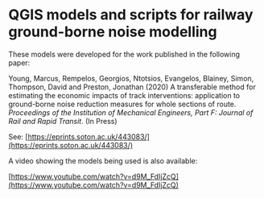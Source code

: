 # QGIS models and scripts for railway ground-borne noise modelling

These models were developed for the work published in the following paper:

Young, Marcus, Rempelos, Georgios, Ntotsios, Evangelos, Blainey, Simon, Thompson, David and Preston, Jonathan (2020) A transferable method for estimating the economic impacts of track interventions: application to ground-borne noise reduction measures for whole sections of route. *Proceedings of the Institution of Mechanical Engineers, Part F: Journal of Rail and Rapid Transit*. (In Press)

See: [https://eprints.soton.ac.uk/443083/](https://eprints.soton.ac.uk/443083/)

A video showing the models being used is also available:

[https://www.youtube.com/watch?v=d9M_FdIjZcQ](https://www.youtube.com/watch?v=d9M_FdIjZcQ)

